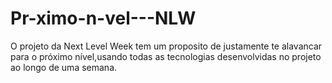 # Pr-ximo-n-vel---NLW
O projeto da Next Level Week tem um proposito de justamente te alavancar para o próximo nível,usando todas as tecnologias desenvolvidas no projeto ao longo de uma semana.
